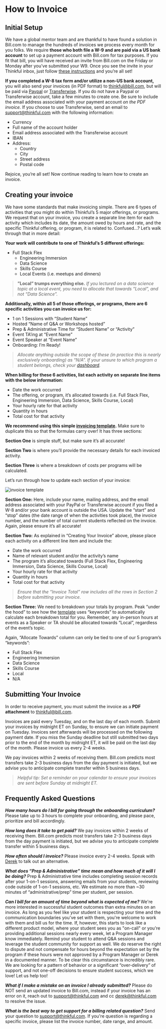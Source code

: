 # How to Invoice

## Initial Setup


We have a global mentor team and are thankful to have found a solution in Bill.com to manage the hundreds of invoices we process every month for you folks. We require **those who both file a W-9 and are paid via a US bank account** to set up a payment account with Bill.com for tax purposes. If you fit that bill, you will have received an invite from Bill.com on the Friday or Monday after you’ve submitted your W9. Once you see the invite in your Thinkful inbox, just follow [these instructions](https://docs.google.com/document/d/1GZnuI9u3PYqdV30-mqKhpIBD4oTD1knYPMsFrhVD_DQ/edit) and you’re all set!

**If you completed a W-8 tax form and/or utilize a non-US bank account,** you will also send your invoices (in PDF format) to thinkful@bill.com, but will be paid via [Paypal](https://www.paypal.com) or [Transferwise](https://transferwise.com). If you do not have a Paypal or Transferwise account, take a few minutes to create one. Be sure to include the email address associated with your payment account *on the PDF invoice.* If you choose to use Transferwise, send an email to support@thinkful.com with the following information:
   * Currency
   * Full name of the account holder
   * Email address associated with the Transferwise account
   * IBAN
   * Address:
      * Country
      * City
      * Street address
      * Postal code

Rejoice, you’re all set! Now continue reading to learn how to create an invoice. 


## Creating your invoice

We have some standards that make invoicing simple. There are 6 types of activities that you might do within Thinkful’s 5 major offerings, or programs. We request that on your invoice, you create a separate line item for each activity which includes its date, the amount owed by hours and rate, and the specific Thinkful offering, or program, it is related to. Confused…? Let’s walk through that in more detail: 

**Your work will contribute to one of Thinkful’s 5 different offerings:**
* Full Stack Flex 
    * Engineering Immersion
    * Data Science
    * Skills Course
    * Local Events (i.e. meetups and dinners)

>**”Local” trumps everything else.** *If you lectured on a data science topic at a local event, you need to allocate that towards “Local”, and not “Data Science”.*

**Additionally, within all 5 of those offerings, or programs, there are 6 specific activities you can invoice us for:**
   * 1 on 1 Sessions with “Student Name” 
   * Hosted “Name of Q&A or Workshops hosted”
   * Prep & Administrative Time for “Student Name” or “Activity”
   * Event TA’ing at “Event Name”
   * Event Speaker at “Event Name”
   * Onboarding: I’m Ready!

>*Allocate anything outside the scope of these (in practice this is nearly exclusively onboarding) as “N/A”. If your unsure to which program a student belongs, check your [dashboard](https://dashboard.thinkful.com/).*

**When billing for these 6 activities, list each activity on separate line items with the below information:**
   * Date the work occurred
   * The offering, or program, it’s allocated towards (i.e. Full Stack Flex, Engineering Immersion, Data Science, Skills Course, Local)
   * Your hourly rate for that activity
   * Quantity in hours
   * Total cost for that activity

**We recommend using this simple [invoicing template](https://www.dropbox.com/s/ni6zbwru4k8fsrs/TF-invoice-template.zip?dl=0).** Make sure to duplicate this so that the formulas carry over! It has three sections:

**Section One** is simple stuff, but make sure it’s all accurate! 

**Section Two** is where you’ll provide the necessary details for each invoiced activity. 

**Section Three** is where a breakdown of costs per programs will be calculated. 

Let’s run through how to update each section of your invoice:

![invoice template](invoice_template.png)

**Section One:** Here, include your name, mailing address, and the email address associated with your PayPal or Transferwise account if you filed a W-8 and/or your bank account is outside the USA. Update the “start” and “stop” dates (the date range of when the activities took place), the invoice number, and the number of total current students reflected on the invoice. Again, please ensure it’s all accurate! 

**Section Two:** As explained in “Creating Your Invoice” above, please place each activity on a different line item and include the:  
   * Date the work occurred
   * Name of relevant student and/or the activity’s name
   * The program it’s allocated towards (Full Stack Flex, Engineering Immersion, Data Science, Skills Course, Local)
   * Your hourly rate for that activity
   * Quantity in hours
   * Total cost for that activity

>*Ensure that the “Invoice Total” row includes all the rows in Section 2 before submitting your invoice.*

**Section Three:** We need to breakdown your totals by program. Peak “under the hood” to see how the [template](https://www.dropbox.com/s/ni6zbwru4k8fsrs/TF-invoice-template.zip?dl=0) uses “keywords” to automatically calculate each breakdown total for you. Remember, any in-person hours at events as a Speaker or TA should be allocated towards “Local”, regardless of the event’s topic.

Again, “Allocate Towards” column can only be tied to one of our 5 program’s “keywords”:
   * Full Stack Flex
   * Engineering Immersion
   * Data Science
   * Skills Course
   * Local
   * N/A

## Submitting Your Invoice

In order to receive payment, you must submit the invoice as a **PDF attachment** to thinkful@bill.com. 

Invoices are paid every Tuesday, and on the last day of each month. Submit your invoices by midnight ET on Sunday, to ensure we can initiate payment on Tuesday. Invoices sent afterwards will be processed on the following payment date. If you miss the Sunday deadline but still submitted two days prior to the end of the month by midnight ET, it will be paid on the last day of the month. Please invoice us every 2-4 weeks. 

We pay invoices within 2 weeks of receiving them. Bill.com predicts most transfers take 2-3 business days from the day payment is initiated, but we advise you to anticipate complete transfer within 5 business days.

> *Helpful tip: Set a reminder on your calendar to ensure your invoices are sent before Sunday at midnight ET.*


## Frequently Asked Questions

***How many hours do I bill for going through the onboarding curriculum?***
Please take up to 3 hours to complete your onboarding, and please pace, prioritize and bill accordingly.

***How long does it take to get paid?***
We pay invoices within 2 weeks of receiving them. Bill.com predicts most transfers take 2-3 business days from the day payment is initiated, but we advise you to anticipate complete transfer within 5 business days.

***How often should I invoice?*** Please invoice every 2-4 weeks. Speak with [Derek](mailto:derek@thinkful.com) to talk out an alternative.

***What does “Prep & Administrative” time mean and how much of it will I be doing?***
Prep & Administrative time includes completing session records after your 1-on-1 sessions, answering emails from your students, reviewing code outside of 1-on-1 sessions, etc. We estimate no more than ~30 minutes of “administrative/prep” time per student, per session. 

***Can I bill for an amount of time beyond what is expected of me?***
We're more interested in successful student outcomes than extra minutes on an invoice. As long as you feel like your student is respecting your time and the communication boundaries you've set with them, you're welcome to work with them and bill us for the time. If, however, this starts to look like a different product model, where your student sees you as "on-call" or you're providing additional sessions nearly every week, let a Program Manager know immediately. Remind your student to attend Q&A sessions and leverage the student community for support as well. We do reserve the right to dispute and not compensate for hours beyond the expectation set by the program if these hours were not approved by a Program Manager or Derek in a documented manner. To be clear this circumstance is incredibly rare. We are looking for a pattern of behavior or a significant “over-delivery” of support, and not one-off decisions to ensure student success, which we love! Let us help too! 

***What if I make a mistake on an invoice I already submitted?***
Please do NOT send an updated invoice to Bill.com, instead if your invoice has an error on it, reach out to support@thinkful.com and cc derek@thinkful.com to resolve the issue. 

***What is the best way to get support for a billing related question?***
Send your question to support@thinkful.com. If you're question is regarding a specific invoice, please list the invoice number, date range, and amount. 
